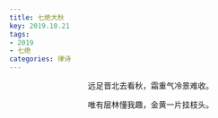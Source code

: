 ```yaml
---
title: 七绝大秋
key: 2019.10.21
tags: 
- 2019
- 七绝
categories: 律诗
---
```


<p align="center">远足晋北去看秋，霜重气冷景难收。
</p>
<p align="center">唯有层林懂我趣，金黄一片挂枝头。
</p>
